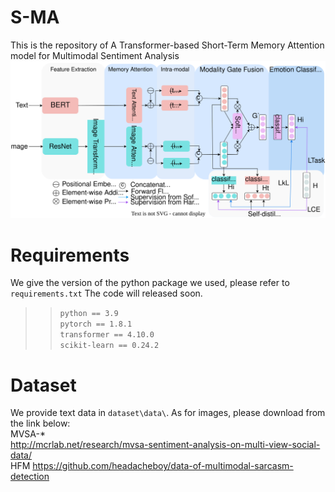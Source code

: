 # S-MA
This is the repository of A Transformer-based Short-Term Memory Attention model for Multimodal Sentiment Analysis
![image](https://github.com/Doyken/S-MA/blob/main/S-MA.svg)
# Requirements
We give the version of the python package we used, please refer to `requirements.txt`
The code will released soon.  
  >>`python == 3.9`  
  >>`pytorch == 1.8.1`  
  >>`transformer == 4.10.0`  
  >>`scikit-learn == 0.24.2`
# Dataset
We provide text data in `dataset\data\`. As for images, please download from the link below:  
MVSA-*  
http://mcrlab.net/research/mvsa-sentiment-analysis-on-multi-view-social-data/  
HFM https://github.com/headacheboy/data-of-multimodal-sarcasm-detection
